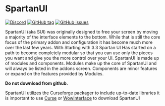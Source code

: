 # SpartanUI

[![Discord](https://img.shields.io/discord/265564257347829771.svg?logo=discord)](https://discord.gg/J8wJGtz)
[![GitHub tag](https://img.shields.io/github/tag/wutname1/spartanui.svg)](https://wow.curseforge.com/projects/spartan-ui)
[![GitHub issues](https://img.shields.io/github/issues-raw/wutname1/spartanui.svg?logo=github)](https://github.com/Wutname1/SpartanUI/issues)




SpartanUI (aka SUI) was originally designed to free your screen by moving a majority of the interface elements to the bottom. While that is still the core focus of the primary addon and configuration it has become much more over the last few years. With Starting with 3.3 Spartan UI Has started on a path to become completely modular so that you can use only the pieces you want and give you the more control over your UI.  SpartanUI is made up of modules and components. Modules make up the core of SpartanUI and will always be listed in the addons screen. Components are minor features or expand on the features provided by Modules.

**Do not download from github.**

SpartanUI utilizes the Curseforge packager to include up-to-date libraries it is important to use
[Curse](https://www.curseforge.com/wow/addons/spartan-ui) or [WowInterface](http://www.wowinterface.com/downloads/info18206-SpartanUI.html) to download SpartanUI

